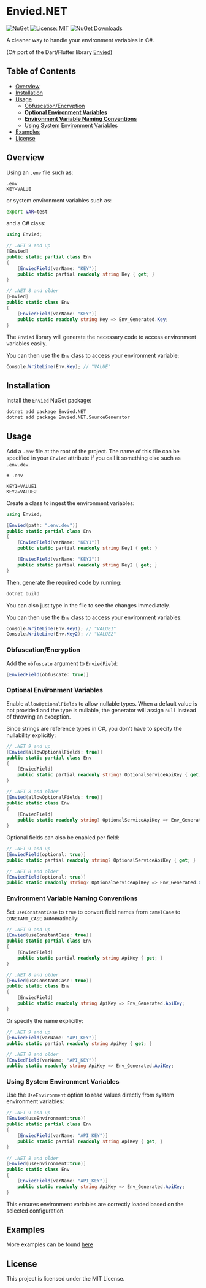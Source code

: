 # Envied.NET

[![NuGet](https://img.shields.io/nuget/v/Envied.NET.svg)](https://www.nuget.org/packages/Envied.NET)
[![License: MIT](https://img.shields.io/badge/license-MIT-purple.svg)](https://opensource.org/licenses/MIT)
[![NuGet Downloads](https://img.shields.io/nuget/dt/Envied.NET.svg)](https://www.nuget.org/stats/packages/Envied.NET?groupby=Version)

A cleaner way to handle your environment variables in C#.

(C# port of the Dart/Flutter library [Envied](https://pub.dev/packages/envied))

## Table of Contents

- [Overview](#overview)
- [Installation](#installation)
- [Usage](#usage)
  - [Obfuscation/Encryption](#obfuscationencryption)
  - [**Optional Environment Variables**](#optional-environment-variables)
  - [**Environment Variable Naming Conventions**](#environment-variable-naming-conventions)
  - [Using System Environment Variables](#using-system-environment-variables)
- [Examples](#examples)
- [License](#license)

## Overview

Using an `.env` file such as:

```
.env
KEY=VALUE
```

or system environment variables such as:

```sh
export VAR=test
```

and a C# class:

```csharp
using Envied;

// .NET 9 and up
[Envied]
public static partial class Env
{
    [EnviedField(varName: "KEY")]
    public static partial readonly string Key { get; }
}

// .NET 8 and older
[Envied]
public static class Env
{
    [EnviedField(varName: "KEY")]
    public static readonly string Key => Env_Generated.Key;
}
```

The `Envied` library will generate the necessary code to access environment variables easily.

You can then use the `Env` class to access your environment variable:

```csharp
Console.WriteLine(Env.Key); // "VALUE"
```

## Installation

Install the `Envied` NuGet package:

```sh
dotnet add package Envied.NET
dotnet add package Envied.NET.SourceGenerator
```

## Usage

Add a `.env` file at the root of the project. The name of this file can be specified in your `Envied` attribute if you call it something else such as `.env.dev`.

```
# .env

KEY1=VALUE1
KEY2=VALUE2
```

Create a class to ingest the environment variables:

```csharp
using Envied;

[Envied(path: ".env.dev")]
public static partial class Env
{
    [EnviedField(varName: "KEY1")]
    public static partial readonly string Key1 { get; }

    [EnviedField(varName: "KEY2")]
    public static partial readonly string Key2 { get; }
}
```
Then, generate the required code by running:

```sh
dotnet build
```
You can also just type in the file to see the changes immediately.

You can then use the `Env` class to access your environment variables:

```csharp
Console.WriteLine(Env.Key1); // "VALUE1"
Console.WriteLine(Env.Key2); // "VALUE2"
```

### Obfuscation/Encryption

Add the `obfuscate` argument to `EnviedField`:

```csharp
[EnviedField(obfuscate: true)]
```
### Optional Environment Variables

Enable `allowOptionalFields` to allow nullable types. When a default value is not provided and the type is nullable, the generator will assign `null` instead of throwing an exception.

Since strings are reference types in C#, you don't have to specify the nullability explicitly:

```csharp
// .NET 9 and up
[Envied(allowOptionalFields: true)]
public static partial class Env
{
    [EnviedField]
    public static partial readonly string? OptionalServiceApiKey { get; }
}

// .NET 8 and older
[Envied(allowOptionalFields: true)]
public static class Env
{
    [EnviedField]
    public static readonly string? OptionalServiceApiKey => Env_Generated.OptionalServiceApiKey;
}
```

Optional fields can also be enabled per field:

```csharp
// .NET 9 and up
[EnviedField(optional: true)]
public static partial readonly string? OptionalServiceApiKey { get; }

// .NET 8 and older 
[EnviedField(optional: true)]
public static readonly string? OptionalServiceApiKey => Env_Generated.OptionalServiceApiKey;
```


### Environment Variable Naming Conventions

Set `useConstantCase` to `true` to convert field names from `camelCase` to `CONSTANT_CASE` automatically:

```csharp
// .NET 9 and up
[Envied(useConstantCase: true)]
public static partial class Env
{
    [EnviedField]
    public static partial readonly string ApiKey { get; }
}

// .NET 8 and older
[Envied(useConstantCase: true)]
public static class Env
{
    [EnviedField]
    public static readonly string ApiKey => Env_Generated.ApiKey;
}
```

Or specify the name explicitly:

```csharp
// .NET 9 and up
[EnviedField(varName: "API_KEY")]
public static partial readonly string ApiKey { get; }

// .NET 8 and older
[EnviedField(varName: "API_KEY")]
public static readonly string ApiKey => Env_Generated.ApiKey;
```

### Using System Environment Variables

Use the `UseEnvironment` option to read values directly from system environment variables:

```csharp
// .NET 9 and up 
[Envied(useEnvironment:true)]
public static partial class Env
{
    [EnviedField(varName: "API_KEY")]
    public static partial readonly string ApiKey { get; }
}

// .NET 8 and older
[Envied(useEnvironment:true)]
public static class Env
{
    [EnviedField(varName: "API_KEY")]
    public static readonly string ApiKey => Env_Generated.ApiKey;
}
```

This ensures environment variables are correctly loaded based on the selected configuration.

## Examples
More examples can be found [here](https://github.com/kumja1/Envied.NET/tree/master/examples)

## License

This project is licensed under the MIT License.

